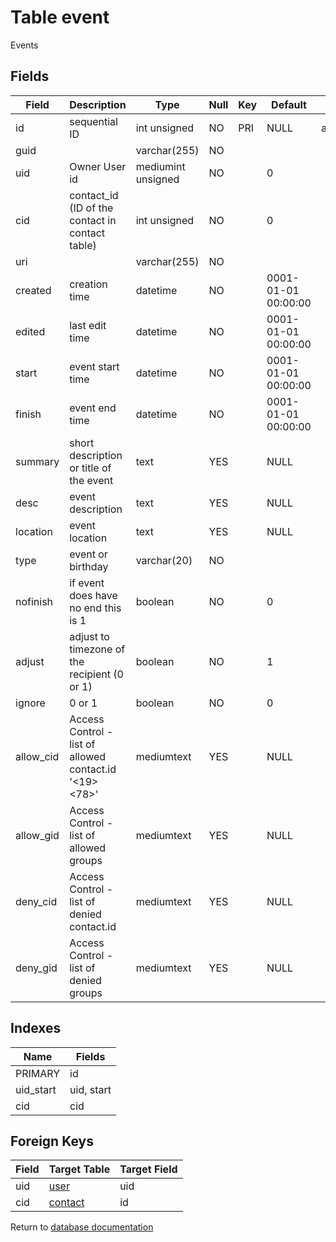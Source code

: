Table event
===========

Events

Fields
------

| Field     | Description                                            | Type               | Null | Key | Default             | Extra          |
| --------- | ------------------------------------------------------ | ------------------ | ---- | --- | ------------------- | -------------- |
| id        | sequential ID                                          | int unsigned       | NO   | PRI | NULL                | auto_increment |
| guid      |                                                        | varchar(255)       | NO   |     |                     |                |
| uid       | Owner User id                                          | mediumint unsigned | NO   |     | 0                   |                |
| cid       | contact_id (ID of the contact in contact table)        | int unsigned       | NO   |     | 0                   |                |
| uri       |                                                        | varchar(255)       | NO   |     |                     |                |
| created   | creation time                                          | datetime           | NO   |     | 0001-01-01 00:00:00 |                |
| edited    | last edit time                                         | datetime           | NO   |     | 0001-01-01 00:00:00 |                |
| start     | event start time                                       | datetime           | NO   |     | 0001-01-01 00:00:00 |                |
| finish    | event end time                                         | datetime           | NO   |     | 0001-01-01 00:00:00 |                |
| summary   | short description or title of the event                | text               | YES  |     | NULL                |                |
| desc      | event description                                      | text               | YES  |     | NULL                |                |
| location  | event location                                         | text               | YES  |     | NULL                |                |
| type      | event or birthday                                      | varchar(20)        | NO   |     |                     |                |
| nofinish  | if event does have no end this is 1                    | boolean            | NO   |     | 0                   |                |
| adjust    | adjust to timezone of the recipient (0 or 1)           | boolean            | NO   |     | 1                   |                |
| ignore    | 0 or 1                                                 | boolean            | NO   |     | 0                   |                |
| allow_cid | Access Control - list of allowed contact.id &#039;&lt;19&gt;&lt;78&gt;&#039; | mediumtext         | YES  |     | NULL                |                |
| allow_gid | Access Control - list of allowed groups                | mediumtext         | YES  |     | NULL                |                |
| deny_cid  | Access Control - list of denied contact.id             | mediumtext         | YES  |     | NULL                |                |
| deny_gid  | Access Control - list of denied groups                 | mediumtext         | YES  |     | NULL                |                |

Indexes
------------

| Name | Fields |
|------|--------|
| PRIMARY | id |
| uid_start | uid, start |
| cid | cid |

Foreign Keys
------------

| Field | Target Table | Target Field |
|-------|--------------|--------------|
| uid | [user](help/database/db_user) | uid |
| cid | [contact](help/database/db_contact) | id |

Return to [database documentation](help/database)
